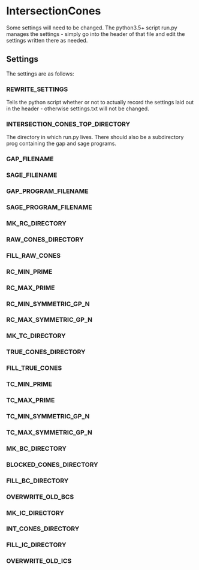 # IntersectionCones

Some settings will need to be changed. The python3.5+ script run.py manages the settings - simply go into the header of that file and edit the settings written there as needed.

## Settings

The settings are as follows:

### REWRITE\_SETTINGS

Tells the python script whether or not to actually record the settings laid out in the header - otherwise settings.txt will not be changed.

### INTERSECTION\_CONES\_TOP\_DIRECTORY

The directory in which run.py lives. There should also be a subdirectory prog containing the gap and sage programs.

### GAP\_FILENAME             
### SAGE\_FILENAME            
### GAP\_PROGRAM\_FILENAME    
### SAGE\_PROGRAM\_FILENAME   
### MK\_RC\_DIRECTORY         
### RAW\_CONES\_DIRECTORY     
### FILL\_RAW\_CONES          
### RC\_MIN\_PRIME            
### RC\_MAX\_PRIME            
### RC\_MIN\_SYMMETRIC\_GP\_N   
### RC\_MAX\_SYMMETRIC\_GP\_N   
### MK\_TC\_DIRECTORY         
### TRUE\_CONES\_DIRECTORY    
### FILL\_TRUE\_CONES         
### TC\_MIN\_PRIME            
### TC\_MAX\_PRIME            
### TC\_MIN\_SYMMETRIC\_GP\_N   
### TC\_MAX\_SYMMETRIC\_GP\_N   
### MK\_BC\_DIRECTORY         
### BLOCKED\_CONES\_DIRECTORY 
### FILL\_BC\_DIRECTORY       
### OVERWRITE\_OLD\_BCS       
### MK\_IC\_DIRECTORY         
### INT\_CONES\_DIRECTORY     
### FILL\_IC\_DIRECTORY       
### OVERWRITE\_OLD\_ICS       
